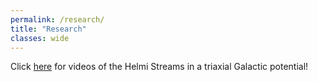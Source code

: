 ```yaml
---
permalink: /research/
title: "Research"
classes: wide
---
```


Click [here](helmi_streams.md) for videos of the Helmi Streams in a triaxial Galactic potential!

